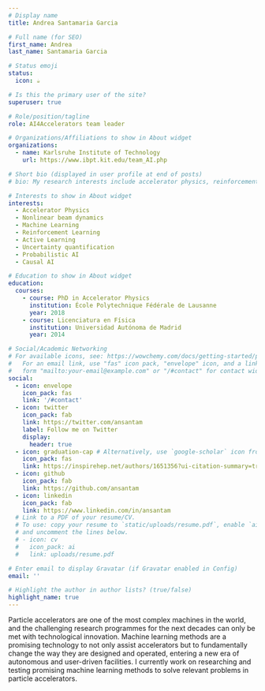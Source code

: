 ```yaml
---
# Display name
title: Andrea Santamaria Garcia

# Full name (for SEO)
first_name: Andrea
last_name: Santamaria Garcia

# Status emoji
status:
  icon: ☕️

# Is this the primary user of the site?
superuser: true

# Role/position/tagline
role: AI4Accelerators team leader

# Organizations/Affiliations to show in About widget
organizations:
  - name: Karlsruhe Institute of Technology
    url: https://www.ibpt.kit.edu/team_AI.php

# Short bio (displayed in user profile at end of posts)
# bio: My research interests include accelerator physics, reinforcement learning,

# Interests to show in About widget
interests:
  - Accelerator Physics
  - Nonlinear beam dynamics
  - Machine Learning
  - Reinforcement Learning
  - Active Learning
  - Uncertainty quantification
  - Probabilistic AI
  - Causal AI

# Education to show in About widget
education:
  courses:
    - course: PhD in Accelerator Physics
      institution: École Polytechnique Fédérale de Lausanne
      year: 2018
    - course: Licenciatura en Física
      institution: Universidad Autónoma de Madrid
      year: 2014

# Social/Academic Networking
# For available icons, see: https://wowchemy.com/docs/getting-started/page-builder/#icons
#   For an email link, use "fas" icon pack, "envelope" icon, and a link in the
#   form "mailto:your-email@example.com" or "/#contact" for contact widget.
social:
  - icon: envelope
    icon_pack: fas
    link: '/#contact'
  - icon: twitter
    icon_pack: fab
    link: https://twitter.com/ansantam
    label: Follow me on Twitter
    display:
      header: true
  - icon: graduation-cap # Alternatively, use `google-scholar` icon from `ai` icon pack
    icon_pack: fas
    link: https://inspirehep.net/authors/1651356?ui-citation-summary=true#with-citation-summary
  - icon: github
    icon_pack: fab
    link: https://github.com/ansantam
  - icon: linkedin
    icon_pack: fab
    link: https://www.linkedin.com/in/ansantam
  # Link to a PDF of your resume/CV.
  # To use: copy your resume to `static/uploads/resume.pdf`, enable `ai` icons in `params.yaml`,
  # and uncomment the lines below.
  # - icon: cv
  #   icon_pack: ai
  #   link: uploads/resume.pdf

# Enter email to display Gravatar (if Gravatar enabled in Config)
email: ''

# Highlight the author in author lists? (true/false)
highlight_name: true
---
```

Particle accelerators are one of the most complex machines in the world, and the challenging research programmes for the next decades can only be met with technological innovation.
Machine learning methods are a promising technology to not only assist accelerators but to fundamentally change the way they are designed and operated, entering a new era of autonomous and user-driven facilities.
I currently work on researching and testing promising machine learning methods to solve relevant problems in particle accelerators.


<!-- Alice Wu is a professor of artificial intelligence at the Stanford AI Lab. Her research interests include distributed robotics, mobile computing and programmable matter. She leads the Robotic Neurobiology group, which develops self-reconfiguring robots, systems of self-organizing robots, and mobile sensor networks.
{style="text-align: justify;"} -->
